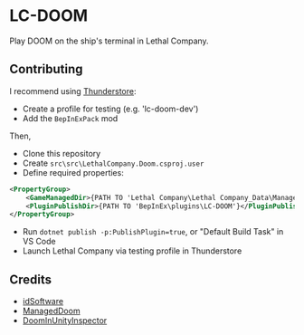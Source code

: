 # LC-DOOM

Play DOOM on the ship's terminal in Lethal Company.

## Contributing

I recommend using [Thunderstore](https://thunderstore.io):
- Create a profile for testing (e.g. 'lc-doom-dev')
- Add the `BepInExPack` mod

Then,

- Clone this repository
- Create `src\src\LethalCompany.Doom.csproj.user`
- Define required properties:
```xml
<PropertyGroup>
    <GameManagedDir>{PATH TO 'Lethal Company\Lethal Company_Data\Managed'}</GameManagedDir>
    <PluginPublishDir>{PATH TO 'BepInEx\plugins\LC-DOOM'}</PluginPublishDir>
</PropertyGroup>
```

- Run `dotnet publish -p:PublishPlugin=true`, or "Default Build Task" in VS Code
- Launch Lethal Company via testing profile in Thunderstore

## Credits

- [idSoftware](https://www.idsoftware.com)
- [ManagedDoom](https://github.com/sinshu/managed-doom)
- [DoomInUnityInspector](https://github.com/xabblll/DoomInUnityInspector)